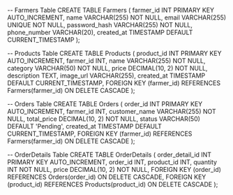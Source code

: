 -- Farmers Table
CREATE TABLE Farmers (
    farmer_id INT PRIMARY KEY AUTO_INCREMENT,
    name VARCHAR(255) NOT NULL,
    email VARCHAR(255) UNIQUE NOT NULL,
    password_hash VARCHAR(255) NOT NULL,
    phone_number VARCHAR(20),
    created_at TIMESTAMP DEFAULT CURRENT_TIMESTAMP
);

-- Products Table
CREATE TABLE Products (
    product_id INT PRIMARY KEY AUTO_INCREMENT,
    farmer_id INT,
    name VARCHAR(255) NOT NULL,
    category VARCHAR(50) NOT NULL,
    price DECIMAL(10, 2) NOT NULL,
    description TEXT,
    image_url VARCHAR(255),
    created_at TIMESTAMP DEFAULT CURRENT_TIMESTAMP,
    FOREIGN KEY (farmer_id) REFERENCES Farmers(farmer_id) ON DELETE CASCADE
);

-- Orders Table
CREATE TABLE Orders (
    order_id INT PRIMARY KEY AUTO_INCREMENT,
    farmer_id INT,
    customer_name VARCHAR(255) NOT NULL,
    total_price DECIMAL(10, 2) NOT NULL,
    status VARCHAR(50) DEFAULT 'Pending',
    created_at TIMESTAMP DEFAULT CURRENT_TIMESTAMP,
    FOREIGN KEY (farmer_id) REFERENCES Farmers(farmer_id) ON DELETE CASCADE
);

-- OrderDetails Table
CREATE TABLE OrderDetails (
    order_detail_id INT PRIMARY KEY AUTO_INCREMENT,
    order_id INT,
    product_id INT,
    quantity INT NOT NULL,
    price DECIMAL(10, 2) NOT NULL,
    FOREIGN KEY (order_id) REFERENCES Orders(order_id) ON DELETE CASCADE,
    FOREIGN KEY (product_id) REFERENCES Products(product_id) ON DELETE CASCADE
);
